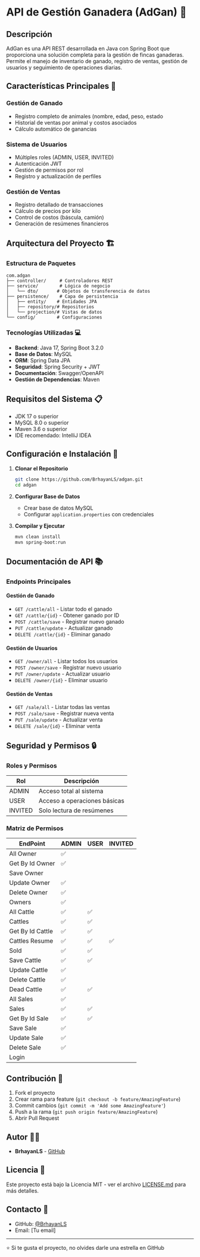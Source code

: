 # API de Gestión Ganadera (AdGan) 🐄

## Descripción
AdGan es una API REST desarrollada en Java con Spring Boot que proporciona una solución completa para la gestión de fincas ganaderas. Permite el manejo de inventario de ganado, registro de ventas, gestión de usuarios y seguimiento de operaciones diarias.

## Características Principales 🌟

### Gestión de Ganado
- Registro completo de animales (nombre, edad, peso, estado
- Historial de ventas por animal y costos asociados
- Cálculo automático de ganancias

### Sistema de Usuarios
- Múltiples roles (ADMIN, USER, INVITED)
- Autenticación JWT
- Gestión de permisos por rol
- Registro y actualización de perfiles

### Gestión de Ventas
- Registro detallado de transacciones
- Cálculo de precios por kilo
- Control de costos (báscula, camión)
- Generación de resúmenes financieros

## Arquitectura del Proyecto 🏗️

### Estructura de Paquetes
```
com.adgan
├── controller/     # Controladores REST
├── service/        # Lógica de negocio
│   └── dto/       # Objetos de transferencia de datos
├── persistence/    # Capa de persistencia
│   ├── entity/    # Entidades JPA
│   ├── repository/# Repositorios
│   └── projection/# Vistas de datos
└── config/        # Configuraciones
```

### Tecnologías Utilizadas 💻
- **Backend**: Java 17, Spring Boot 3.2.0
- **Base de Datos**: MySQL
- **ORM**: Spring Data JPA
- **Seguridad**: Spring Security + JWT
- **Documentación**: Swagger/OpenAPI
- **Gestión de Dependencias**: Maven

## Requisitos del Sistema 📋
- JDK 17 o superior
- MySQL 8.0 o superior
- Maven 3.6 o superior
- IDE recomendado: IntelliJ IDEA

## Configuración e Instalación 🚀

1. **Clonar el Repositorio**
   ```bash
   git clone https://github.com/BrhayanLS/adgan.git
   cd adgan
   ```

2. **Configurar Base de Datos**
   - Crear base de datos MySQL
   - Configurar `application.properties` con credenciales

3. **Compilar y Ejecutar**
   ```bash
   mvn clean install
   mvn spring-boot:run
   ```

## Documentación de API 📚

### Endpoints Principales

#### Gestión de Ganado
- `GET /cattle/all` - Listar todo el ganado
- `GET /cattle/{id}` - Obtener ganado por ID
- `POST /cattle/save` - Registrar nuevo ganado
- `PUT /cattle/update` - Actualizar ganado
- `DELETE /cattle/{id}` - Eliminar ganado

#### Gestión de Usuarios
- `GET /owner/all` - Listar todos los usuarios
- `POST /owner/save` - Registrar nuevo usuario
- `PUT /owner/update` - Actualizar usuario
- `DELETE /owner/{id}` - Eliminar usuario

#### Gestión de Ventas
- `GET /sale/all` - Listar todas las ventas
- `POST /sale/save` - Registrar nueva venta
- `PUT /sale/update` - Actualizar venta
- `DELETE /sale/{id}` - Eliminar venta

## Seguridad y Permisos 🔒

### Roles y Permisos
| Rol     | Descripción                    |
|---------|--------------------------------|
| ADMIN   | Acceso total al sistema        |
| USER    | Acceso a operaciones básicas   |
| INVITED | Solo lectura de resúmenes      |

### Matriz de Permisos

| EndPoint           | ADMIN | USER | INVITED |
| ------------------ | ----- | ---- | ------- |
| All Owner       |  ✅   |      |         |
| Get By Id Owner |  ✅   |      |         |
| Save Owner      |       |       |         |
| Update Owner    |  ✅   |      |         |
| Delete Owner    |  ✅   |      |         |
| Owners          |  ✅   |      |         |
| All Cattle      |  ✅   |  ✅  |         |
| Cattles         |  ✅   |  ✅  |         |
| Get By Id Cattle|  ✅   |  ✅  |         |
| Cattles Resume  |  ✅   |  ✅  |    ✅   |
| Sold            |  ✅   |  ✅  |         |
| Save Cattle     |  ✅   |  ✅  |         |
| Update Cattle   |  ✅   |      |         |
| Delete Cattle   |  ✅   |      |         |
| Dead Cattle     |  ✅   |  ✅  |         |
| All Sales       |  ✅   |      |         |
| Sales           |  ✅   |  ✅  |         |
| Get By Id Sale  |  ✅   |  ✅  |         |
| Save Sale       |  ✅   |      |         |
| Update Sale     |  ✅   |      |         |
| Delete Sale     |  ✅   |      |         |
| Login           |       |      |         |

## Contribución 🤝
1. Fork el proyecto
2. Crear rama para feature (`git checkout -b feature/AmazingFeature`)
3. Commit cambios (`git commit -m 'Add some AmazingFeature'`)
4. Push a la rama (`git push origin feature/AmazingFeature`)
5. Abrir Pull Request

## Autor 👨‍💻
- **BrhayanLS** - [GitHub](https://github.com/BrhayanLS)

## Licencia 📄
Este proyecto está bajo la Licencia MIT - ver el archivo [LICENSE.md](LICENSE.md) para más detalles.

## Contacto 📧
- GitHub: [@BrhayanLS](https://github.com/BrhayanLS)
- Email: [Tu email]

---
⭐️ Si te gusta el proyecto, no olvides darle una estrella en GitHub
